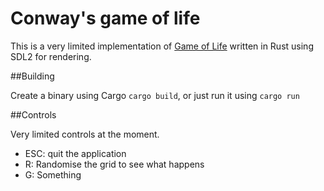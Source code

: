 # Conway's game of life

This is a very limited implementation of [Game of Life](https://en.wikipedia.org/wiki/Conway%27s_Game_of_Life) written in Rust using SDL2 for rendering.

##Building

Create a binary using Cargo `cargo build`, or just run it using `cargo run`

##Controls

Very limited controls at the moment.

 - ESC: quit the application
 - R: Randomise the grid to see what happens
 - G: Something